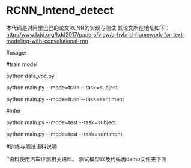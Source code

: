 # RCNN_Intend_detect
本代码是对阿里巴巴的论文RCNN的实现与测试
其论文所在地址如下：
http://www.kdd.org/kdd2017/papers/view/a-hybrid-framework-for-text-modeling-with-convolutional-rnn


#usage:

#train model

python data_voc.py

python main.py --mode=train --task=subject

python main.py --mode=train --task=sentiment

#infer

python main.py --mode=test --task=subject

python main.py --mode=test --task=sentiment

#训练与测试语料说明

‘’语料使用汽车评测相关语料。
测试模型以及代码再demo文件夹下面
